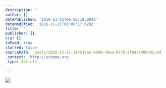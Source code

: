 ```yaml
---
description: ''
author: []
datePublished: '2016-11-21T06:50:18.004Z'
dateModified: '2016-11-21T06:06:17.628Z'
title: ''
publisher: {}
via: {}
inFeed: true
starred: false
sourcePath: _posts/2016-11-21-184519ae-989d-40aa-877b-2fbd72488432.md
_context: 'http://schema.org'
_type: Article

---
```

![](https://the-grid-user-content.s3-us-west-2.amazonaws.com/8d69e28f-b21b-4894-a9d7-14ae1fda185a.jpg)